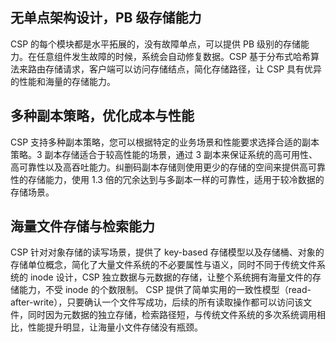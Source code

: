 ## 无单点架构设计，PB 级存储能力
CSP 的每个模块都是水平拓展的，没有故障单点，可以提供 PB 级别的存储能力。在任意组件发生故障的时候，系统会自动修复数据。CSP 基于分布式哈希算法来路由存储请求，客户端可以访问存储结点，简化存储路径，让 CSP 具有优异的性能和海量的存储能力。

## 多种副本策略，优化成本与性能
CSP 支持多种副本策略，您可以根据特定的业务场景和性能要求选择合适的副本策略。3 副本存储适合于较高性能的场景，通过 3 副本来保证系统的高可用性、高可靠性以及高吞吐能力。纠删码副本存储则使用更少的存储的空间来提供高可靠性的存储能力，使用 1.3 倍的冗余达到与多副本一样的可靠性，适用于较冷数据的存储场景。

## 海量文件存储与检索能力
CSP 针对对象存储的读写场景，提供了 key-based 存储模型以及存储桶、对象的存储单位概念，简化了大量文件系统的不必要属性与语义，同时不同于传统文件系统的 inode 设计，CSP 独立数据与元数据的存储，让整个系统拥有海量文件的存储能力，不受 inode 的个数限制。
CSP 提供了简单实用的一致性模型（read-after-write），只要确认一个文件写成功，后续的所有读取操作都可以访问该文件，同时因为元数据的独立存储，检索路径短，与传统文件系统的多次系统调用相比，性能提升明显，让海量小文件存储没有瓶颈。